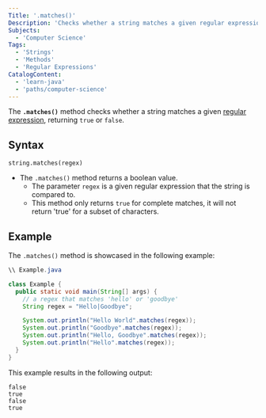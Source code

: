 ```yaml
---
Title: '.matches()'
Description: 'Checks whether a string matches a given regular expression.'
Subjects:
  - 'Computer Science'
Tags:
  - 'Strings'
  - 'Methods'
  - 'Regular Expressions'
CatalogContent:
  - 'learn-java'
  - 'paths/computer-science'
---
```


The **`.matches()`** method checks whether a string matches a given [regular expression](https://www.codecademy.com/resources/docs/general/regular-expressions), returning `true` or `false`.

## Syntax

```pseudo
string.matches(regex)
```

- The `.matches()` method returns a boolean value.
  - The parameter `regex` is a given regular expression that the string is compared to. 
  - This method only returns `true` for complete matches, it will not return 'true' for a subset of characters.
  
## Example

The `.matches()` method is showcased in the following example:

```java
\\ Example.java

class Example {
  public static void main(String[] args) {
    // a regex that matches 'hello' or 'goodbye'
    String regex = "Hello|Goodbye";

    System.out.println("Hello World".matches(regex));
    System.out.println("Goodbye".matches(regex));
    System.out.println("Hello, Goodbye".matches(regex));
    System.out.println("Hello".matches(regex));
  }
}
```
This example results in the following output:

```shell
false
true
false
true
```
